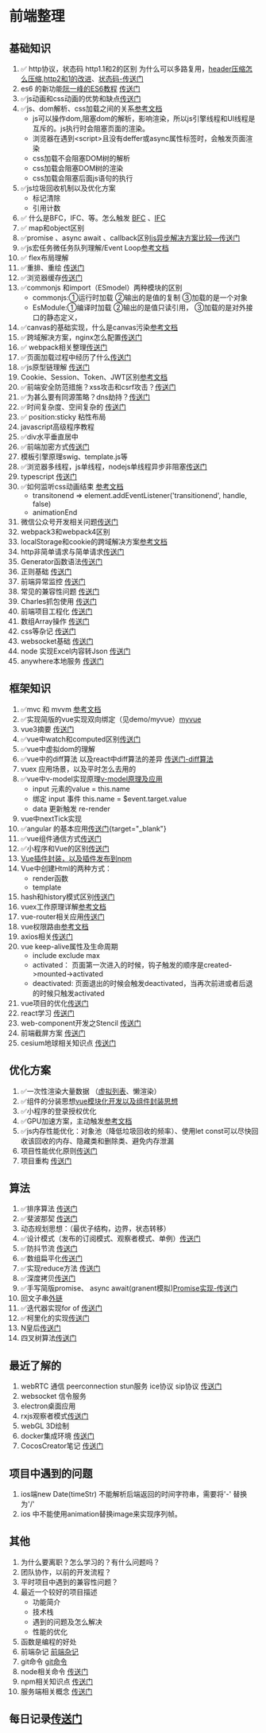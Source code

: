 # 前端整理

## 基础知识

  1. ✅ http协议，状态码 http1.1和2的区别 为什么可以多路复用，[header压缩怎么压缩](https://segmentfault.com/a/1190000017011816),[http2和1的改进](https://www.zhihu.com/question/34074946)、[状态码-传送门](./md/http状态码.md)  
  2. es6 的新功能[阮一峰的ES6教程](https://es6.ruanyifeng.com/) [传送门](./md/es6归纳.md)
  3. ✅js动画和css动画的优势和缺点[传送门](./md/js动画和css动画的优势和缺点.md)  
  4. ✅js、dom解析、css加载之间的关系[参考文档](https://juejin.im/post/6844903667733118983)
      - js可以操作dom,阻塞dom的解析，影响渲染，所以js引擎线程和UI线程是互斥的。js执行时会阻塞页面的渲染。
      - 浏览器在遇到\<script\>且没有deffer或async属性标签时，会触发页面渲染
      - css加载不会阻塞DOM树的解析
      - css加载会阻塞DOM树的渲染
      - css加载会阻塞后面js语句的执行
  5. ✅js垃圾回收机制以及优化方案
      - 标记清除
      - 引用计数  
  6. ✅ 什么是BFC，IFC、等。怎么触发  [BFC](https://zhuanlan.zhihu.com/p/25321647) 、[IFC](https://blog.csdn.net/weixin_38080573/article/details/79364754)  
  7. ✅ map和object区别  
  8. ✅promise 、async await 、callback区别[js异步解决方案比较—传送门](./md/js异步解决方案比较.md)  
  9. ✅js宏任务微任务队列理解/Event Loop[参考文档](https://zhuanlan.zhihu.com/p/33058983)  
  10. ✅ flex布局理解  
  11. ✅重排、重绘 [传送门](./md/重排_重绘.md)  
  12. ✅浏览器缓存[传送门](./md/浏览器缓存.md)  
  13. ✅commonjs 和import（ESmodel）两种模块的区别  
        - commonjs:①运行时加载 ②输出的是值的复制 ③加载的是一个对象  
        - EsModule:①编译时加载 ②输出的是值只读引用， ③加载的是对外接口的静态定义，  
  14. ✅canvas的基础实现，什么是canvas污染[参考文档](https://juejin.im/post/6844904084760166407)  
  15. ✅跨域解决方案，nginx怎么配置[传送门](./md/跨域解决方案.md)  
  16. ✅ webpack相关整理[传送门](./md/webpack.md)  
  17. ✅页面加载过程中经历了什么[传送门](./md/页面加载过程中经历了什么.md)  
  18. ✅js原型链理解  [传送门](./md/原型链理解.md)
  19. Cookie、Session、Token、JWT区别[参考文档](https://juejin.im/post/6844904034181070861#heading-2)  
  20. ✅前端安全防范措施？xss攻击和csrf攻击？[传送门](./md/前端安全防范措施.md)  
  21. ✅为甚么要有同源策略？dns劫持？[传送门](./md/同源策略.md)  
  22. ✅时间复杂度、空间复杂的 [传送门](./md/时间空间复杂度.md)  
  23. ✅ position:sticky 粘性布局  
  24. javascript高级程序教程  
  25. ✅div水平垂直居中  
  26. ✅前端加密方式[传送门](./md/前端加密方式.md)  
  27. 模板引擎原理swig、template.js等  
  28. ✅浏览器多线程，js单线程，nodejs单线程异步非阻塞[传送门](./md/浏览器多线程和js单线程.md)  
  29. typescript [传送门](./md/typescript.md)
  30. ✅如何监听css动画结束 [参考文档](https://blog.csdn.net/u010377383/article/details/100548769)
      + transitonend => element.addEventListener('transitionend', handle, false)
      + animationEnd
  31. 微信公众号开发相关问题[传送门](./md/微信公众号开发.md)
  32. webpack3和webpack4区别
  33. localStorage和cookie的跨域解决方案[参考文档](https://www.haorooms.com/post/kuayu_localstorage_cookie)
  34. http非简单请求与简单请求[传送门](./md/简单请求和非简单请求.md)
  35. Generator函数语法[传送门](./md/Generator函数语法.md)
  36. 正则基础 [传送门](./md/正则基础.md)
  37. 前端异常监控 [传送门](./md/前端异常监控.md)
  38. 常见的兼容性问题 [传送门](./md/常见的兼容性问题.md)
  39. Charles抓包使用 [传送门](./md/Charles抓包使用.md)
  40. 前端项目工程化 [传送门](./md/前端项目工程化.md)
  41. 数组Array操作 [传送门](./md/数组Array操作.md)
  41. css等杂记 [传送门](./md/css杂记.md)
  42. websocket基础 [传送门](./md/websocket基础.md)
  43. node 实现Excel内容转Json [传送门](./md/node实现Excel转Json.md)
  44. anywhere本地服务 [传送门](./md/anywhere本地服务.md)

## 框架知识

  1. ✅mvc 和 mvvm [参考文档](https://blog.csdn.net/weixin_43352901/article/details/108137551)
  2. ✅实现简版的vue实现双向绑定（见demo/myvue）[myvue](./demo/myvue)
  3. vue3摘要 [传送门](./md/frame/vue3摘要.md)
  4. ✅vue中watch和computed区别[传送门](./md/frame/watch和computed区别.md)
  5. ✅vue中虚拟dom的理解
  6. ✅vue中的diff算法 以及react中diff算法的差异 [传送门-diff算法](./md/frame/diff算法.md)
  7. vuex 应用场景，以及平时怎么去用的
  8. ✅vue中v-model实现原理[v-model原理及应用](https://blog.csdn.net/yun_hou/article/details/86313212)
      + input 元素的value = this.name
      + 绑定 input 事件 this.name = $event.target.value
      + data 更新触发 re-render
  9. vue中nextTick实现
  10. ✅angular 的基本应用[传送门](./md/frame/angular基础知识.md){target="_blank"}
  11. ✅vue组件通信方式[传送门](./md/frame/vue组件通信方式.md)
  12. ✅小程序和Vue的区别[传送门](./md/frame/小程序和Vue的区别.md)
  13. [Vue插件封装，以及插件发布到npm](https://blog.csdn.net/yan_yuanfeng/article/details/88312730)
  14. Vue中创建Html的两种方式：
      + render函数
      + template
  15. hash和history模式区别[传送门](./md/frame/hash和history模式区别.md)  
  16. vuex工作原理详解[参考文档](https://www.jianshu.com/p/d95a7b8afa06)
  17. vue-router相关应用[传送门](./md/frame/vue-router相关.md)
  18. vue权限路由[参考文档](https://www.cnblogs.com/jaycewu/p/9382791.html)
  19. axios相关[传送门](./md/frame/axios相关.md)
  20. vue keep-alive属性及生命周期
      + include exclude max
      + activated： 页面第一次进入的时候，钩子触发的顺序是created->mounted->activated
      + deactivated:  页面退出的时候会触发deactivated，当再次前进或者后退的时候只触发activated
  21. vue项目的优化[传送门](./md/frame/vue项目的优化.md)
  22. react学习 [传送门](./md/frame/react学习.md)
  23. web-component开发之Stencil [传送门](./md/frame/stencil笔记.md)
  24. 前端截屏方案 [传送门](./md/前端截屏方案.md)
  25. cesium地球相关知识点 [传送门](./md/cesium地球相关知识点.md)

## 优化方案

  1. ✅一次性渲染大量数据 （[虚拟列表](./md/虚拟列表.md)、懒渲染）
  2. ✅组件的分装思想[vue模块化开发以及组件封装思想](https://www.jianshu.com/p/0662d0a7b4f3?utm_campaign)
  3. ✅小程序的登录授权优化
  4. ✅GPU加速方案，主动触发[参考文档](https://blog.csdn.net/u010377383/article/details/100548769)
  5. ✅js内存性能优化：对象池（降低垃圾回收的频率）、使用let const可以尽快回收该回收的内存、隐藏类和删除类、避免内存泄漏
  6. 项目性能优化原则[传送门](./md/项目性能优化原则.md)
  7. 项目重构 [传送门](./md/项目重构.md)

## 算法

  1. ✅排序算法 [传送门](./md/algorithm/排序算法.md)
  2. ✅斐波那契 [传送门](./md/algorithm/斐波那契.md)
  3. 动态规划思想：（最优子结构，边界，状态转移）
  4. ✅设计模式（发布的订阅模式、观察者模式、单例）[传送门](./md/algorithm/设计模式.md)
  5. ✅防抖节流 [传送门](./md/algorithm/节流防抖.md)
  6. ✅数组扁平化[传送门](./md/algorithm/数组扁平化.md)
  7. ✅实现reduce方法 [传送门](./md/algorithm/实现reduce方法.md)
  8. ✅深度拷贝[传送门](./md/algorithm/深度拷贝.md)
  9. ✅手写简版promise、 async await(granent模拟)[Promise实现-传送门](./md/algorithm/Promise实现.md)
  10. 回文子串[外链](https://leetcode-cn.com/problems/palindromic-substrings/)
  11. ✅迭代器实现for of [传送门](./md/algorithm/迭代器.md)
  12. ✅柯里化的实现[传送门](./md/algorithm/柯里化的实现.md)
  13. N皇后[传送门](./md/algorithm/n皇后.md)
  14. 四叉树算法[传送门](./md/algorithm/四叉树算法.md)

## 最近了解的

  1. webRTC 通信 peerconnection stun服务 ice协议 sip协议 [传送门](./md/learn/webRTC的PeerConnection建立.md)
  2. websocket 信令服务
  3. electron桌面应用
  4. rxjs观察者模式[传送门](./md/rxjs观察者模式.md)
  5. webGL 3D绘制
  6. docker集成环境 [传送门](./md/docker集成环境.md)
  7. CocosCreator笔记 [传送门](./md/CocosCreator笔记.md)

## 项目中遇到的问题

  1. ios端new Date(timeStr) 不能解析后端返回的时间字符串，需要将'-' 替换为'/'  
  2. ios 中不能使用animation替换image来实现序列帧。

## 其他

  1. 为什么要离职？怎么学习的？有什么问题吗？
  2. 团队协作，以前的开发流程？
  3. 平时项目中遇到的兼容性问题？
  4. 最近一个较好的项目描述
        + 功能简介
        + 技术栈
        + 遇到的问题及怎么解决
        + 性能的优化
  5. 函数是编程的好处
  6. 前端杂记 [前端杂记](./md/前端杂记.md)
  7. git命令 [git命令](./md/git命令.md)
  8. node相关命令 [传送门](./md/node相关命令.md)
  9. npm相关知识点 [传送门](./md/npm相关知识点.md)
  10. 服务端相关概念 [传送门](./md/服务端相关概念.md)

## 每日记录[传送门](./md/dailyRecord.md)
